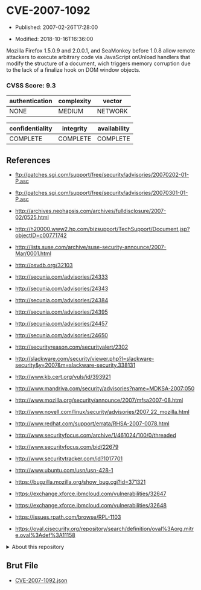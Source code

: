 # CVE-2007-1092

- Published: 2007-02-26T17:28:00

- Modified: 2018-10-16T16:36:00

Mozilla Firefox 1.5.0.9 and 2.0.0.1, and SeaMonkey before 1.0.8 allow remote attackers to execute arbitrary code via JavaScript onUnload handlers that modify the structure of a document, wich triggers memory corruption due to the lack of a finalize hook on DOM window objects.

### CVSS Score: **9.3**

| authentication | complexity | vector |
| --- | --- | --- |
| NONE | MEDIUM | NETWORK |

| confidentiality | integrity | availability |
| --- | --- | --- |
| COMPLETE | COMPLETE | COMPLETE |

## References

* ftp://patches.sgi.com/support/free/security/advisories/20070202-01-P.asc

* ftp://patches.sgi.com/support/free/security/advisories/20070301-01-P.asc

* http://archives.neohapsis.com/archives/fulldisclosure/2007-02/0525.html

* http://h20000.www2.hp.com/bizsupport/TechSupport/Document.jsp?objectID=c00771742

* http://lists.suse.com/archive/suse-security-announce/2007-Mar/0001.html

* http://osvdb.org/32103

* http://secunia.com/advisories/24333

* http://secunia.com/advisories/24343

* http://secunia.com/advisories/24384

* http://secunia.com/advisories/24395

* http://secunia.com/advisories/24457

* http://secunia.com/advisories/24650

* http://securityreason.com/securityalert/2302

* http://slackware.com/security/viewer.php?l=slackware-security&y=2007&m=slackware-security.338131

* http://www.kb.cert.org/vuls/id/393921

* http://www.mandriva.com/security/advisories?name=MDKSA-2007:050

* http://www.mozilla.org/security/announce/2007/mfsa2007-08.html

* http://www.novell.com/linux/security/advisories/2007_22_mozilla.html

* http://www.redhat.com/support/errata/RHSA-2007-0078.html

* http://www.securityfocus.com/archive/1/461024/100/0/threaded

* http://www.securityfocus.com/bid/22679

* http://www.securitytracker.com/id?1017701

* http://www.ubuntu.com/usn/usn-428-1

* https://bugzilla.mozilla.org/show_bug.cgi?id=371321

* https://exchange.xforce.ibmcloud.com/vulnerabilities/32647

* https://exchange.xforce.ibmcloud.com/vulnerabilities/32648

* https://issues.rpath.com/browse/RPL-1103

* https://oval.cisecurity.org/repository/search/definition/oval%3Aorg.mitre.oval%3Adef%3A11158

<details>
<summary>About this repository</summary> 

  This repository is part of the project [Live Hack CVE](https://github.com/Live-Hack-CVE). Main website can be found [www.live-hack.org](https://www.live-hack.org) 
  
  Made by [Sn0wAlice](https://github.com/Sn0wAlice) for the people that care about security and need to have a feed of the latest CVEs. Hope you enjoy it, don't forget to star the repo and follow me on [Twitter](https://twitter.com/Sn0wAlice) and [Github](https://github.com/Sn0wAlice). And that is my [personnal website](https://www.alice-snow.me/)

  - [Home Page](https://github.com/Live-Hack-CVE)
  - [Framework](https://github.com/Live-Hack-CVE/cve-framework)
  - [CVE database](https://github.com/Live-Hack-CVE/full_database)
  - [Changelog](https://github.com/Live-Hack-CVE/Changelog)
</details>

## Brut File

* [CVE-2007-1092.json](https://raw.githubusercontent.com/Live-Hack-CVE/full_database/main/cves/2007/CVE-2007-1092.json)

